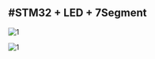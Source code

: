 #STM32 + LED + 7Segment
---------------------------------------------------------------------------------------------------------------
![1](https://user-images.githubusercontent.com/56202060/230904883-1e4fd3cf-eb94-4aea-8a11-542d2b1147f5.PNG)

![1](https://user-images.githubusercontent.com/56202060/230904503-a98d7cf3-7b7d-4996-afba-f64134716cef.PNG)



